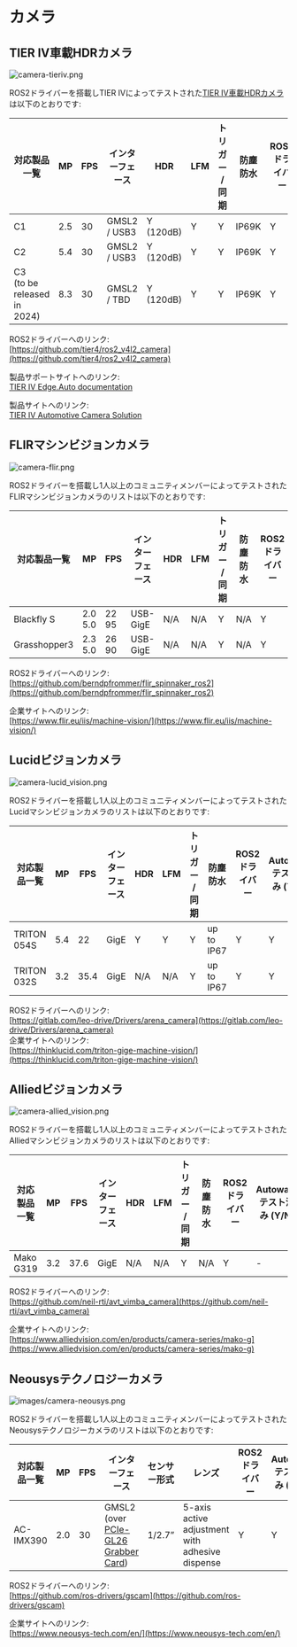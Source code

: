 # カメラ

## **TIER IV車載HDRカメラ**

![camera-tieriv.png](images/camera-tieriv.png)

ROS2ドライバーを搭載しTIER IVによってテストされた[TIER IV車載HDRカメラ](https://sensor.tier4.jp/automotive-camera)は以下のとおりです:

| 対応製品一覧          | MP  | FPS | インターフェース         | HDR           | LFM | トリガー <br> /同期 | 防塵 <br> 防水 | ROS2ドライバー | Autoware <br> テスト済み (Y/N) |
| -------------------------------- | --- | --- | ----------------- | ------------- | --- | ----------------------------- | ----------------------- | ------------ | -------------------------- |
| C1                               | 2.5 | 30  | GMSL2 <br> / USB3 | Y <br>(120dB) | Y   | Y                             | IP69K                   | Y            | Y                          |
| C2                               | 5.4 | 30  | GMSL2 <br> / USB3 | Y <br>(120dB) | Y   | Y                             | IP69K                   | Y            | Y                          |
| C3 <br> (to be released in 2024) | 8.3 | 30  | GMSL2 <br> / TBD  | Y <br>(120dB) | Y   | Y                             | IP69K                   | Y            | Y                          |

ROS2ドライバーへのリンク:  
[https://github.com/tier4/ros2_v4l2_camera](https://github.com/tier4/ros2_v4l2_camera)

製品サポートサイトへのリンク:  
[TIER IV Edge.Auto documentation](https://tier4.github.io/edge-auto-docs/index.html)

製品サイトへのリンク:  
[TIER IV Automotive Camera Solution](https://sensor.tier4.jp/automotive-camera)

## **FLIRマシンビジョンカメラ**

![camera-flir.png](images/camera-flir.png)

ROS2ドライバーを搭載し1人以上のコミュニティメンバーによってテストされたFLIRマシンビジョンカメラのリストは以下のとおりです:

| 対応製品一覧 | MP           | FPS        | インターフェース | HDR | LFM | トリガー <br> /同期 | 防塵 <br> 防水 | ROS2ドライバー | Autowareテスト済み (Y/N) |
| ----------------------- | ------------ | ---------- | --------- | --- | --- | ----------------------------- | ----------------------- | ------------ | --------------------- |
| Blackfly S              | 2.0 <br> 5.0 | 22 <br> 95 | USB-GigE  | N/A | N/A | Y                             | N/A                     | Y            | -                     |
| Grasshopper3            | 2.3 <br> 5.0 | 26 <br> 90 | USB-GigE  | N/A | N/A | Y                             | N/A                     | Y            | -                     |

ROS2ドライバーへのリンク:  
[https://github.com/berndpfrommer/flir_spinnaker_ros2](https://github.com/berndpfrommer/flir_spinnaker_ros2)

企業サイトへのリンク:  
[https://www.flir.eu/iis/machine-vision/](https://www.flir.eu/iis/machine-vision/)

## **Lucidビジョンカメラ**

![camera-lucid_vision.png](images/camera-lucid_vision.png)

ROS2ドライバーを搭載し1人以上のコミュニティメンバーによってテストされたLucidマシンビジョンカメラのリストは以下のとおりです:

| 対応製品一覧 | MP  | FPS  | インターフェース | HDR | LFM | トリガー <br> /同期 | 防塵 <br> 防水 | ROS2ドライバー | Autowareテスト済み (Y/N) |
| ----------------------- | --- | ---- | --------- | --- | --- | ----------------------------- | ----------------------- | ------------ | --------------------- |
| TRITON 054S             | 5.4 | 22   | GigE      | Y   | Y   | Y                             | up to IP67              | Y            | Y                     |
| TRITON 032S             | 3.2 | 35.4 | GigE      | N/A | N/A | Y                             | up to IP67              | Y            | Y                     |

ROS2ドライバーへのリンク:  
[https://gitlab.com/leo-drive/Drivers/arena_camera](https://gitlab.com/leo-drive/Drivers/arena_camera)  
企業サイトへのリンク:  
[https://thinklucid.com/triton-gige-machine-vision/](https://thinklucid.com/triton-gige-machine-vision/)

## **Alliedビジョンカメラ**

![camera-allied_vision.png](images/camera-allied_vision.png)

ROS2ドライバーを搭載し1人以上のコミュニティメンバーによってテストされたAlliedマシンビジョンカメラのリストは以下のとおりです:

| 対応製品一覧 | MP  | FPS  | インターフェース | HDR | LFM | トリガー <br> /同期 | 防塵 <br> 防水 | ROS2ドライバー | Autowareテスト済み (Y/N) |
| ----------------------- | --- | ---- | --------- | --- | --- | ----------------------------- | ----------------------- | ------------ | --------------------- |
| Mako G319               | 3.2 | 37.6 | GigE      | N/A | N/A | Y                             | N/A                     | Y            | -                     |

ROS2ドライバーへのリンク:  
[https://github.com/neil-rti/avt_vimba_camera](https://github.com/neil-rti/avt_vimba_camera)

企業サイトへのリンク:  
[https://www.alliedvision.com/en/products/camera-series/mako-g](https://www.alliedvision.com/en/products/camera-series/mako-g)

## **Neousysテクノロジーカメラ**

![images/camera-neousys.png](images/camera-neousys.png)

ROS2ドライバーを搭載し1人以上のコミュニティメンバーによってテストされたNeousysテクノロジーカメラのリストは以下のとおりです:

| 対応製品一覧 | MP  | FPS | インターフェース                                                                                                                                                                        | センサー形式 | レンズ                                            | ROS2ドライバー | Autowareテスト済み (Y/N) |
| ----------------------- | --- | --- | -------------------------------------------------------------------------------------------------------------------------------------------------------------------------------- | ------------- | ----------------------------------------------- | ------------ | --------------------- |
| AC-IMX390               | 2.0 | 30  | GMSL2 <br/> (over [PCIe-GL26 Grabber Card](https://www.neousys-tech.com/en/product/product-lines/in-vehicle-computing/vehicle-expansion-card/pcie-gl26-gmsl-frame-grabber-card)) | 1/2.7”        | 5-axis active adjustment with adhesive dispense | Y            | Y                     |

ROS2ドライバーへのリンク:  
[https://github.com/ros-drivers/gscam](https://github.com/ros-drivers/gscam)

企業サイトへのリンク:  
[https://www.neousys-tech.com/en/](https://www.neousys-tech.com/en/)
